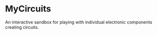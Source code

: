 # MyCircuits
An interactive sandbox for playing with individual electronic components creating circuits.
